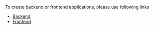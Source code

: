 To create backend or frontend applications, please use following links

- [Backend](./Backend/Backend.md)
- [Frontend](./Frontend/Frontend.md)